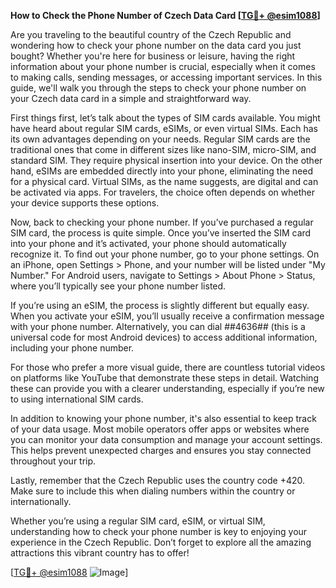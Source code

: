 **How to Check the Phone Number of Czech Data Card [[TG💪+ @esim1088](https://t.me/s/esim1088)]**

Are you traveling to the beautiful country of the Czech Republic and wondering how to check your phone number on the data card you just bought? Whether you're here for business or leisure, having the right information about your phone number is crucial, especially when it comes to making calls, sending messages, or accessing important services. In this guide, we'll walk you through the steps to check your phone number on your Czech data card in a simple and straightforward way.

First things first, let’s talk about the types of SIM cards available. You might have heard about regular SIM cards, eSIMs, or even virtual SIMs. Each has its own advantages depending on your needs. Regular SIM cards are the traditional ones that come in different sizes like nano-SIM, micro-SIM, and standard SIM. They require physical insertion into your device. On the other hand, eSIMs are embedded directly into your phone, eliminating the need for a physical card. Virtual SIMs, as the name suggests, are digital and can be activated via apps. For travelers, the choice often depends on whether your device supports these options.

Now, back to checking your phone number. If you’ve purchased a regular SIM card, the process is quite simple. Once you’ve inserted the SIM card into your phone and it’s activated, your phone should automatically recognize it. To find out your phone number, go to your phone settings. On an iPhone, open Settings > Phone, and your number will be listed under "My Number." For Android users, navigate to Settings > About Phone > Status, where you’ll typically see your phone number listed.

If you’re using an eSIM, the process is slightly different but equally easy. When you activate your eSIM, you’ll usually receive a confirmation message with your phone number. Alternatively, you can dial *#*#4636#*#* (this is a universal code for most Android devices) to access additional information, including your phone number.

For those who prefer a more visual guide, there are countless tutorial videos on platforms like YouTube that demonstrate these steps in detail. Watching these can provide you with a clearer understanding, especially if you’re new to using international SIM cards.

In addition to knowing your phone number, it's also essential to keep track of your data usage. Most mobile operators offer apps or websites where you can monitor your data consumption and manage your account settings. This helps prevent unexpected charges and ensures you stay connected throughout your trip.

Lastly, remember that the Czech Republic uses the country code +420. Make sure to include this when dialing numbers within the country or internationally.

Whether you’re using a regular SIM card, eSIM, or virtual SIM, understanding how to check your phone number is key to enjoying your experience in the Czech Republic. Don’t forget to explore all the amazing attractions this vibrant country has to offer!

[[TG💪+ @esim1088](https://t.me/s/esim1088) ![Image](https://i.postimg.cc/Y0z9fWf4/image.png)]
